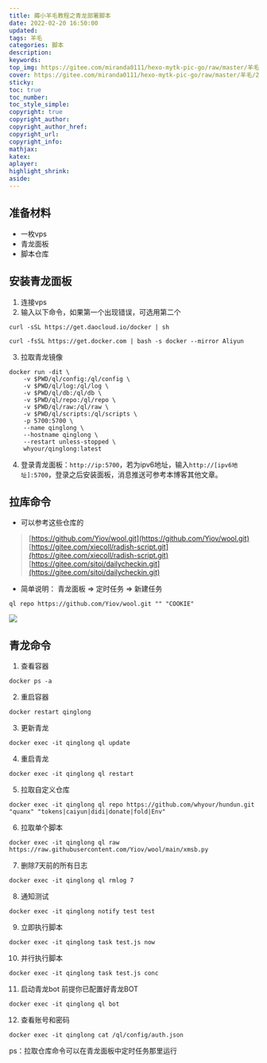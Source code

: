 ```yaml
---
title: 薅小羊毛教程之青龙部署脚本
date: 2022-02-20 16:50:00
updated: 
tags: 羊毛
categories: 脚本
description: 
keywords:
top_img: https://gitee.com/miranda0111/hexo-mytk-pic-go/raw/master/羊毛/202202201549248.png
cover: https://gitee.com/miranda0111/hexo-mytk-pic-go/raw/master/羊毛/202202201558810.png
sticky:
toc: true
toc_number: 
toc_style_simple: 
copyright: true
copyright_author:
copyright_author_href:
copyright_url:
copyright_info:
mathjax:
katex:
aplayer:
highlight_shrink:
aside:
---
```


## 准备材料

 - 一枚vps
 - 青龙面板
 - 脚本仓库

## 安装青龙面板

1. 连接vps 
2. 输入以下命令，如果第一个出现错误，可选用第二个
```
curl -sSL https://get.daocloud.io/docker | sh
```
```
curl -fsSL https://get.docker.com | bash -s docker --mirror Aliyun
```
3. 拉取青龙镜像
```
docker run -dit \
    -v $PWD/ql/config:/ql/config \
    -v $PWD/ql/log:/ql/log \
    -v $PWD/ql/db:/ql/db \
    -v $PWD/ql/repo:/ql/repo \
    -v $PWD/ql/raw:/ql/raw \
    -v $PWD/ql/scripts:/ql/scripts \
    -p 5700:5700 \
    --name qinglong \
    --hostname qinglong \
    --restart unless-stopped \
    whyour/qinglong:latest
```
4. 登录青龙面板：`http://ip:5700`，若为ipv6地址，输入`http://[ipv6地址]:5700`，登录之后安装面板，消息推送可参考本博客其他文章。

## 拉库命令

 - 可以参考这些仓库的
>[https://github.com/Yiov/wool.git](https://github.com/Yiov/wool.git)
>[https://gitee.com/xiecoll/radish-script.git](https://gitee.com/xiecoll/radish-script.git)
>[https://gitee.com/sitoi/dailycheckin.git](https://gitee.com/sitoi/dailycheckin.git)

 - 简单说明： 青龙面板 => 定时任务 => 新建任务
```
ql repo https://github.com/Yiov/wool.git "" "COOKIE"
```
  ![](https://gitee.com/miranda0111/hexo-mytk-pic-go/raw/master/羊毛/202202201527605.png)

## 青龙命令

1. 查看容器
```
docker ps -a
```
2. 重启容器
```
docker restart qinglong
```
3. 更新青龙
```
docker exec -it qinglong ql update
```
4. 重启青龙
```
docker exec -it qinglong ql restart
```
5. 拉取自定义仓库
```
docker exec -it qinglong ql repo https://github.com/whyour/hundun.git "quanx" "tokens|caiyun|didi|donate|fold|Env"
```
6. 拉取单个脚本
```
docker exec -it qinglong ql raw https://raw.githubusercontent.com/Yiov/wool/main/xmsb.py
```
7. 删除7天前的所有日志
```
docker exec -it qinglong ql rmlog 7
```
8. 通知测试
```
docker exec -it qinglong notify test test
```
9.  立即执行脚本
```
docker exec -it qinglong task test.js now
```
10. 并行执行脚本
```
docker exec -it qinglong task test.js conc
```
11. 启动青龙bot 前提你已配置好青龙BOT
```
docker exec -it qinglong ql bot
```
12. 查看账号和密码
```
docker exec -it qinglong cat /ql/config/auth.json
```
ps：拉取仓库命令可以在青龙面板中定时任务那里运行